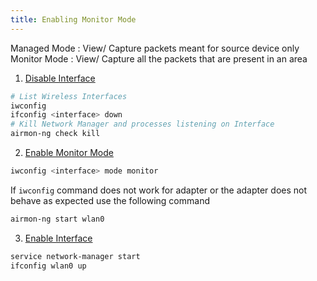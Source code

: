 ```yaml
---
title: Enabling Monitor Mode
---
```


Managed Mode : View/ Capture packets meant for source device only  
Monitor Mode : View/ Capture all the packets that are present in an area

1. <u>Disable Interface</u>

````bash
# List Wireless Interfaces
iwconfig 
ifconfig <interface> down
# Kill Network Manager and processes listening on Interface
airmon-ng check kill 
````

2. <u>Enable Monitor Mode</u>

````bash
iwconfig <interface> mode monitor
````

If `iwconfig` command does not work for adapter or the adapter does not behave as expected use the following command

````bash
airmon-ng start wlan0
````

3. <u>Enable Interface</u>

````bash
service network-manager start
ifconfig wlan0 up
````